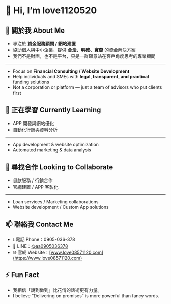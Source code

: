 # 👋 Hi, I’m love1120520  

## 🚀 關於我 About Me
- 專注於 **資金服務顧問 / 網站建置**  
- 協助個人與中小企業，提供 **合法、明確、實際** 的資金解決方案  
- 我們不是財團，也不是平台，只是一群願意站在客戶角度思考的專業顧問  
---
- Focus on **Financial Consulting / Website Development**  
- Help individuals and SMEs with **legal, transparent, and practical** funding solutions  
- Not a corporation or platform — just a team of advisors who put clients first  

## 🌱 正在學習 Currently Learning
- APP 開發與網站優化  
- 自動化行銷與資料分析  
---
- App development & website optimization  
- Automated marketing & data analysis  

## 🤝 尋找合作 Looking to Collaborate
- 貸款服務 / 行銷合作  
- 官網建置 / APP 客製化  
---
- Loan services / Marketing collaborations  
- Website development / Custom App solutions  

## 📫 聯絡我 Contact Me
- 📞 電話 Phone：0905-036-378  
- 📱 LINE：[@aa0905036378](https://line.me/ti/p/@aa0905036378)  
- 🌐 官網 Website：[www.love08571120.com](https://www.love08571120.com)  

## ⚡ Fun Fact
- 我相信「說到做到」比花俏的話術更有力量。  
- I believe “Delivering on promises” is more powerful than fancy words.  
